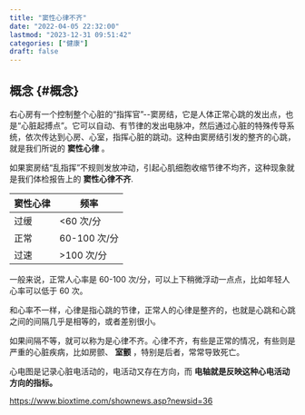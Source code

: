 ```yaml
---
title: "窦性心律不齐"
date: "2022-04-05 22:32:00"
lastmod: "2023-12-31 09:51:42"
categories: ["健康"]
draft: false
---
```


## 概念 {#概念}

右心房有一个控制整个心脏的“指挥官”--窦房结，它是人体正常心跳的发出点，也是“心脏起搏点”。它可以自动、有节律的发出电脉冲，然后通过心脏的特殊传导系统，依次传达到心房、心室，指挥心脏的跳动。这种由窦房结引发的整齐的心跳，就是我们所说的 ****窦性心律**** 。

如果窦房结“乱指挥”不规则发放冲动，引起心肌细胞收缩节律不均齐，这种现象就是我们体检报告上的 ****窦性心律不齐****.

| 窦性心律 | 频率        |
|------|-----------|
| 过缓 | &lt;60 次/分 |
| 正常 | 60-100 次/分 |
| 过速 | &gt;100 次/分 |

一般来说，正常人心率是 60-100 次/分，可以上下稍微浮动一点点，比如年轻人心率可以低于 60 次。

和心率不一样，心律是指心跳的节律，正常人的心律是整齐的，也就是心跳和心跳之间的间隔几乎是相等的，或者差别很小。

如果间隔不等，就可以称为是心律不齐。心律不齐，有些是正常的情况，有些则是严重的心脏疾病，比如房颤、 ****室颤**** ，特别是后者，常常导致死亡。

心电图是记录心脏电活动的，电活动又存在方向，而 ****电轴就是反映这种心电活动方向的指标。****

<https://www.bioxtime.com/shownews.asp?newsid=36>